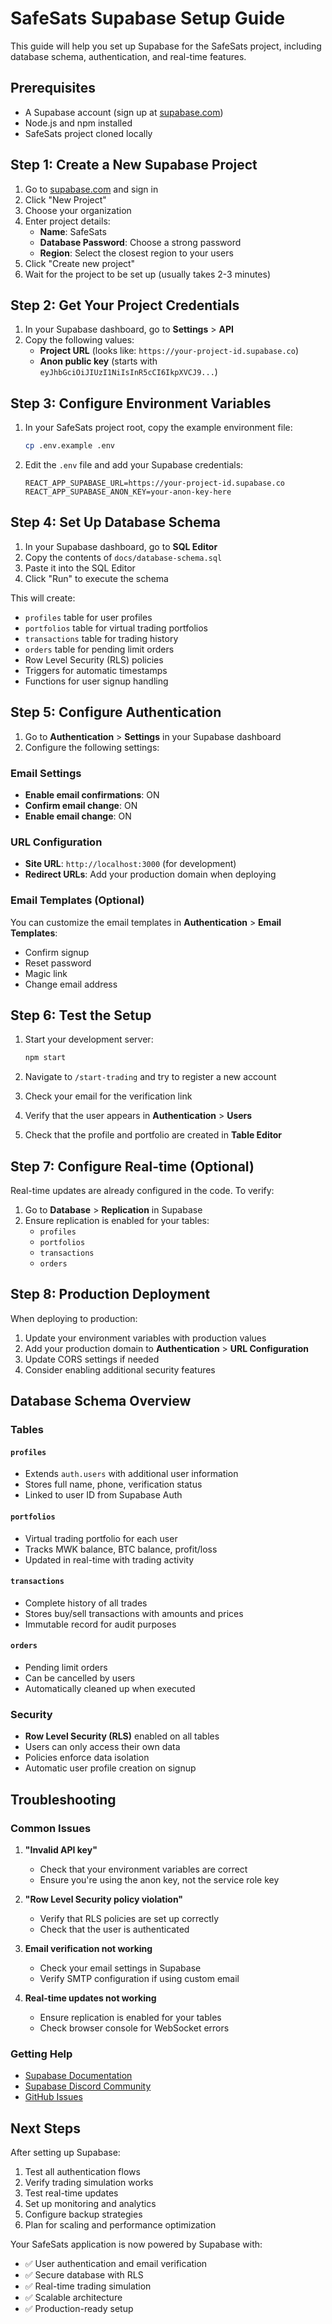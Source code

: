 # SafeSats Supabase Setup Guide

This guide will help you set up Supabase for the SafeSats project, including database schema, authentication, and real-time features.

## Prerequisites

- A Supabase account (sign up at [supabase.com](https://supabase.com))
- Node.js and npm installed
- SafeSats project cloned locally

## Step 1: Create a New Supabase Project

1. Go to [supabase.com](https://supabase.com) and sign in
2. Click "New Project"
3. Choose your organization
4. Enter project details:
   - **Name**: SafeSats
   - **Database Password**: Choose a strong password
   - **Region**: Select the closest region to your users
5. Click "Create new project"
6. Wait for the project to be set up (usually takes 2-3 minutes)

## Step 2: Get Your Project Credentials

1. In your Supabase dashboard, go to **Settings** > **API**
2. Copy the following values:
   - **Project URL** (looks like: `https://your-project-id.supabase.co`)
   - **Anon public key** (starts with `eyJhbGciOiJIUzI1NiIsInR5cCI6IkpXVCJ9...`)

## Step 3: Configure Environment Variables

1. In your SafeSats project root, copy the example environment file:
   ```bash
   cp .env.example .env
   ```

2. Edit the `.env` file and add your Supabase credentials:
   ```env
   REACT_APP_SUPABASE_URL=https://your-project-id.supabase.co
   REACT_APP_SUPABASE_ANON_KEY=your-anon-key-here
   ```

## Step 4: Set Up Database Schema

1. In your Supabase dashboard, go to **SQL Editor**
2. Copy the contents of `docs/database-schema.sql`
3. Paste it into the SQL Editor
4. Click "Run" to execute the schema

This will create:
- `profiles` table for user profiles
- `portfolios` table for virtual trading portfolios
- `transactions` table for trading history
- `orders` table for pending limit orders
- Row Level Security (RLS) policies
- Triggers for automatic timestamps
- Functions for user signup handling

## Step 5: Configure Authentication

1. Go to **Authentication** > **Settings** in your Supabase dashboard
2. Configure the following settings:

### Email Settings
- **Enable email confirmations**: ON
- **Confirm email change**: ON
- **Enable email change**: ON

### URL Configuration
- **Site URL**: `http://localhost:3000` (for development)
- **Redirect URLs**: Add your production domain when deploying

### Email Templates (Optional)
You can customize the email templates in **Authentication** > **Email Templates**:
- Confirm signup
- Reset password
- Magic link
- Change email address

## Step 6: Test the Setup

1. Start your development server:
   ```bash
   npm start
   ```

2. Navigate to `/start-trading` and try to register a new account
3. Check your email for the verification link
4. Verify that the user appears in **Authentication** > **Users**
5. Check that the profile and portfolio are created in **Table Editor**

## Step 7: Configure Real-time (Optional)

Real-time updates are already configured in the code. To verify:

1. Go to **Database** > **Replication** in Supabase
2. Ensure replication is enabled for your tables:
   - `profiles`
   - `portfolios`
   - `transactions`
   - `orders`

## Step 8: Production Deployment

When deploying to production:

1. Update your environment variables with production values
2. Add your production domain to **Authentication** > **URL Configuration**
3. Update CORS settings if needed
4. Consider enabling additional security features

## Database Schema Overview

### Tables

#### `profiles`
- Extends `auth.users` with additional user information
- Stores full name, phone, verification status
- Linked to user ID from Supabase Auth

#### `portfolios`
- Virtual trading portfolio for each user
- Tracks MWK balance, BTC balance, profit/loss
- Updated in real-time with trading activity

#### `transactions`
- Complete history of all trades
- Stores buy/sell transactions with amounts and prices
- Immutable record for audit purposes

#### `orders`
- Pending limit orders
- Can be cancelled by users
- Automatically cleaned up when executed

### Security

- **Row Level Security (RLS)** enabled on all tables
- Users can only access their own data
- Policies enforce data isolation
- Automatic user profile creation on signup

## Troubleshooting

### Common Issues

1. **"Invalid API key"**
   - Check that your environment variables are correct
   - Ensure you're using the anon key, not the service role key

2. **"Row Level Security policy violation"**
   - Verify that RLS policies are set up correctly
   - Check that the user is authenticated

3. **Email verification not working**
   - Check your email settings in Supabase
   - Verify SMTP configuration if using custom email

4. **Real-time updates not working**
   - Ensure replication is enabled for your tables
   - Check browser console for WebSocket errors

### Getting Help

- [Supabase Documentation](https://supabase.com/docs)
- [Supabase Discord Community](https://discord.supabase.com)
- [GitHub Issues](https://github.com/supabase/supabase/issues)

## Next Steps

After setting up Supabase:

1. Test all authentication flows
2. Verify trading simulation works
3. Test real-time updates
4. Set up monitoring and analytics
5. Configure backup strategies
6. Plan for scaling and performance optimization

Your SafeSats application is now powered by Supabase with:
- ✅ User authentication and email verification
- ✅ Secure database with RLS
- ✅ Real-time trading simulation
- ✅ Scalable architecture
- ✅ Production-ready setup
